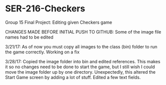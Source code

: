# SER-216-Checkers
Group 15 Final Project: Editing given Checkers game

CHANGES MADE BEFORE INITIAL PUSH TO GITHUB: Some of the image file names had to be edited

3/21/17: As of now you must copy all images to the class (bin) folder to run the game correctly. Working on a fix

3/28/17: Copied the image folder into bin and edited references. This makes it so no changes need to be done to start the game, but I still wish I could move the image folder up by one directory. Unexpectedly, this altered the Start Game screen by adding a lot of stuff. Edited a few text fields.
